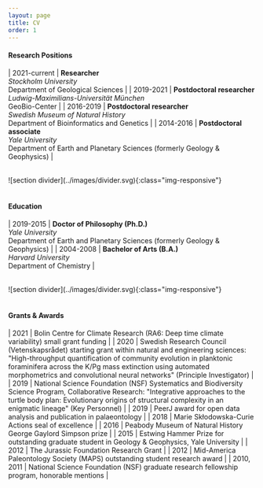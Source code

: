 ```yaml
---
layout: page
title: CV
order: 1
---
```


#### Research Positions

| 2021-current | **Researcher**<br>*Stockholm University*<br>Department of Geological Sciences |
| 2019-2021 | **Postdoctoral researcher**<br>*Ludwig-Maximilians-Universität München*<br>GeoBio-Center |
| 2016-2019 | **Postdoctoral researcher**<br>*Swedish Museum of Natural History*<br>Department of Bioinformatics and Genetics |
| 2014-2016 | **Postdoctoral associate**<br>*Yale University*<br>Department of Earth and Planetary Sciences (formerly Geology & Geophysics) |

<br>
![section divider](../images/divider.svg){:class="img-responsive"}
<br>
<br>

#### Education

| 2019-2015 | **Doctor of Philosophy (Ph.D.)**<br>*Yale University*<br>Department of Earth and Planetary Sciences (formerly Geology & Geophysics) |
| 2004-2008 | **Bachelor of Arts (B.A.)**<br>*Harvard University*<br>Department of Chemistry |

<br>
![section divider](../images/divider.svg){:class="img-responsive"}
<br>
<br>

#### Grants & Awards

| 2021 | Bolin Centre for Climate Research (RA6: Deep time climate variability) small grant funding |
| 2020 | Swedish Research Council (Vetenskapsrådet) starting grant within natural and engineering sciences: "High-throughput quantification of community evolution in planktonic foraminifera across the K/Pg mass extinction using automated morphometrics and convolutional neural networks" (Principle Investigator) |
| 2019 | National Science Foundation (NSF) Systematics and Biodiversity Science Program, Collaborative Research: "Integrative approaches to the turtle body plan: Evolutionary origins of structural complexity in an enigmatic lineage" (Key Personnel) |
| 2019 | PeerJ award for open data analysis and publication in palaeontology |
| 2018 | Marie Skłodowska-Curie Actions seal of excellence |
| 2016 | Peabody Museum of Natural History George Gaylord Simpson prize |
| 2015 | Estwing Hammer Prize for outstanding graduate student in Geology & Geophysics, Yale University |
| 2012 | The Jurassic Foundation Research Grant |
| 2012 | Mid-America Paleontology Society (MAPS) outstanding student research award |
| 2010, 2011 | National Science Foundation (NSF) graduate research fellowship program, honorable mentions |
